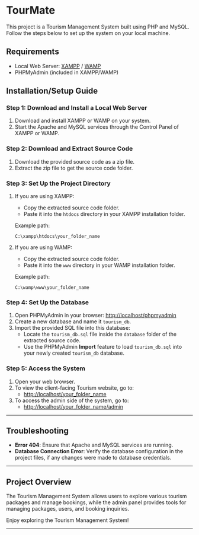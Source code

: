 # TourMate

This project is a Tourism Management System built using PHP and MySQL. Follow the steps below to set up the system on your local machine.

## Requirements

- Local Web Server: [XAMPP](https://www.apachefriends.org/index.html) / [WAMP](http://www.wampserver.com/en/)
- PHPMyAdmin (included in XAMPP/WAMP)

## Installation/Setup Guide

### Step 1: Download and Install a Local Web Server

1. Download and install XAMPP or WAMP on your system.
2. Start the Apache and MySQL services through the Control Panel of XAMPP or WAMP.

### Step 2: Download and Extract Source Code

1. Download the provided source code as a zip file.
2. Extract the zip file to get the source code folder.

### Step 3: Set Up the Project Directory

1. If you are using XAMPP:
   - Copy the extracted source code folder.
   - Paste it into the `htdocs` directory in your XAMPP installation folder.
   
   Example path:
   ```
   C:\xampp\htdocs\your_folder_name
   ```

2. If you are using WAMP:
   - Copy the extracted source code folder.
   - Paste it into the `www` directory in your WAMP installation folder.

   Example path:
   ```
   C:\wamp\www\your_folder_name
   ```

### Step 4: Set Up the Database

1. Open PHPMyAdmin in your browser: [http://localhost/phpmyadmin](http://localhost/phpmyadmin)
2. Create a new database and name it `tourism_db`.
3. Import the provided SQL file into this database:
   - Locate the `tourism_db.sql` file inside the `database` folder of the extracted source code.
   - Use the PHPMyAdmin **Import** feature to load `tourism_db.sql` into your newly created `tourism_db` database.

### Step 5: Access the System

1. Open your web browser.
2. To view the client-facing Tourism website, go to:
   - [http://localhost/your_folder_name](http://localhost/your_folder_name)
3. To access the admin side of the system, go to:
   - [http://localhost/your_folder_name/admin](http://localhost/your_folder_name/admin)

---

## Troubleshooting

- **Error 404**: Ensure that Apache and MySQL services are running.
- **Database Connection Error**: Verify the database configuration in the project files, if any changes were made to database credentials.

---

## Project Overview

The Tourism Management System allows users to explore various tourism packages and manage bookings, while the admin panel provides tools for managing packages, users, and booking inquiries.

Enjoy exploring the Tourism Management System!

---
